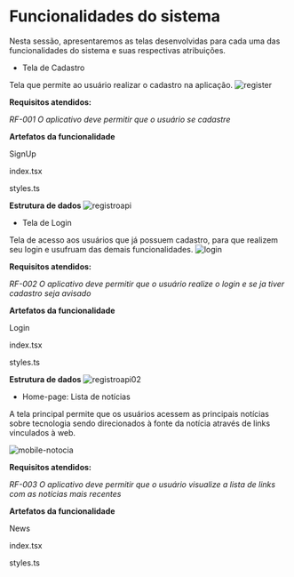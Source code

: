 # Funcionalidades do sistema

Nesta sessão, apresentaremos as telas desenvolvidas para cada uma das funcionalidades do sistema e suas respectivas atribuições.

* Tela de Cadastro

Tela que permite ao usuário realizar o cadastro na aplicação. 
![register](https://github.com/ICEI-PUC-Minas-PMV-ADS/pmv-ads-2023-2-e4-proj-infra-t6-tech-news/assets/105467049/7df46036-d538-4288-ab6d-9cf37d267c6c)

**Requisitos atendidos:**

*RF-001	O aplicativo deve permitir que o usuário se cadastre*

**Artefatos da funcionalidade**

SignUp

index.tsx

styles.ts

**Estrutura de dados**
![registroapi](https://github.com/ICEI-PUC-Minas-PMV-ADS/pmv-ads-2023-2-e4-proj-infra-t6-tech-news/assets/105467049/57541475-c9c7-4ad2-941d-ae6ce2a81e1e)

* Tela de Login

Tela de acesso aos usuários que já possuem cadastro, para que realizem seu login e usufruam das demais funcionalidades.
![login](https://github.com/ICEI-PUC-Minas-PMV-ADS/pmv-ads-2023-2-e4-proj-infra-t6-tech-news/assets/105467049/76907cfd-89f3-4814-919d-9773b19e935d)

**Requisitos atendidos:**

*RF-002	O aplicativo deve permitir que o usuário realize o login e se ja tiver cadastro seja avisado*

**Artefatos da funcionalidade**

Login

index.tsx

styles.ts

**Estrutura de dados**
![registroapi02](https://github.com/ICEI-PUC-Minas-PMV-ADS/pmv-ads-2023-2-e4-proj-infra-t6-tech-news/assets/105467049/d3f87f74-f64b-444e-a4f0-95063f74a7d9)

* Home-page: Lista de notícias

A tela principal permite que os usuários acessem as principais notícias sobre tecnologia  sendo direcionados à fonte da notícia através de links vinculados à web.

![mobile-notocia](https://github.com/ICEI-PUC-Minas-PMV-ADS/pmv-ads-2023-2-e4-proj-infra-t6-tech-news/assets/105467049/d77dc2ee-fe3e-490b-892f-9cd4d482910f)


**Requisitos atendidos:**

*RF-003	O aplicativo deve permitir que o usuário visualize a lista de links com as notícias mais recentes*

**Artefatos da funcionalidade**

News

index.tsx

styles.ts



